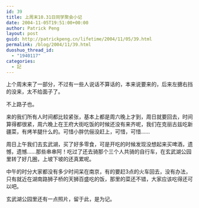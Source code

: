 ```yaml
---
id: 39
title: 上周末10.31日同学聚会小记
date: 2004-11-05T19:51:00+00:00
author: Patrick Peng
layout: post
guid: http://patrickpeng.cn/lifetime/2004/11/05/39.html
permalink: /blog/2004/11/39.html
duoshuo_thread_id:
  - "1940117"
categories:
  - 記
---
```

<p>上个周末来了一部分，不过有一些人说话不算话的，本来说要来的，后来左搪右挡的没来，太不给面子了。</p>  <p>不上路子也。</p>  <p>来的我们所有人时间都比较紧张，基本上都是周六晚上才到，周日就要回去，时间算得都很紧，周六晚上在王府大街吃饭的时候还没有来齐呢，我们在克丽古兹吃新疆菜，有烤羊腿什么的。可惜小胖伉俪没赶上，可惜，可惜……</p>  <p>周日上午我们去玄武湖，买了好多零食，可是开吃的时候发现没想起来买啤酒，遗憾，遗憾……那些串串阿！吃过了还去骑那个三个人共骑的自行车，在玄武湖公园里转了好几圈，上坡下坡的还真累呢。</p>  <p>中午的时分大家都没有多少时间呆在南京，有的要赶3点的火车回去，没有办法，只有就近在湖南路狮子桥的天狮百盛吃的饭，那里的菜还不错，大家应该吃得还可以吧。</p>  <p>玄武湖公园里还有一点照片，留于此，是为记。</p>